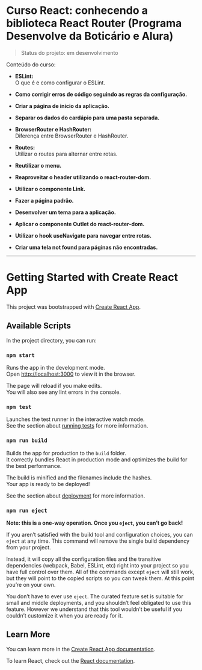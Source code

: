 # Curso React: conhecendo a biblioteca React Router (Programa Desenvolve da Boticário e Alura)

> Status do projeto: em desenvolvimento

Conteúdo do curso:

* **ESLint:** <br>
O que é e como configurar o ESLint.

* **Como corrigir erros de código seguindo as regras da configuração.** <br>

* **Criar a página de início da aplicação.** <br>

* **Separar os dados do cardápio para uma pasta separada.** <br>

* **BrowserRouter e HashRouter:** <br>
Diferença entre BrowserRouter e HashRouter.

* **Routes:** <br>
Utilizar o routes para alternar entre rotas.

* **Reutilizar o menu.** <br>

* **Reaproveitar o header utilizando o react-router-dom.** <br>

* **Utilizar o componente Link.** <br>

* **Fazer a página padrão.** <br>

* **Desenvolver um tema para a aplicação.** <br>

* **Aplicar o componente Outlet do react-router-dom.** <br>

* **Utilizar o hook useNavigate para navegar entre rotas.** <br>

* **Criar uma tela not found para páginas não encontradas.** <br>

-----

# Getting Started with Create React App

This project was bootstrapped with [Create React App](https://github.com/facebook/create-react-app).

## Available Scripts

In the project directory, you can run:

### `npm start`

Runs the app in the development mode.\
Open [http://localhost:3000](http://localhost:3000) to view it in the browser.

The page will reload if you make edits.\
You will also see any lint errors in the console.

### `npm test`

Launches the test runner in the interactive watch mode.\
See the section about [running tests](https://facebook.github.io/create-react-app/docs/running-tests) for more information.

### `npm run build`

Builds the app for production to the `build` folder.\
It correctly bundles React in production mode and optimizes the build for the best performance.

The build is minified and the filenames include the hashes.\
Your app is ready to be deployed!

See the section about [deployment](https://facebook.github.io/create-react-app/docs/deployment) for more information.

### `npm run eject`

**Note: this is a one-way operation. Once you `eject`, you can’t go back!**

If you aren’t satisfied with the build tool and configuration choices, you can `eject` at any time. This command will remove the single build dependency from your project.

Instead, it will copy all the configuration files and the transitive dependencies (webpack, Babel, ESLint, etc) right into your project so you have full control over them. All of the commands except `eject` will still work, but they will point to the copied scripts so you can tweak them. At this point you’re on your own.

You don’t have to ever use `eject`. The curated feature set is suitable for small and middle deployments, and you shouldn’t feel obligated to use this feature. However we understand that this tool wouldn’t be useful if you couldn’t customize it when you are ready for it.

## Learn More

You can learn more in the [Create React App documentation](https://facebook.github.io/create-react-app/docs/getting-started).

To learn React, check out the [React documentation](https://reactjs.org/).
